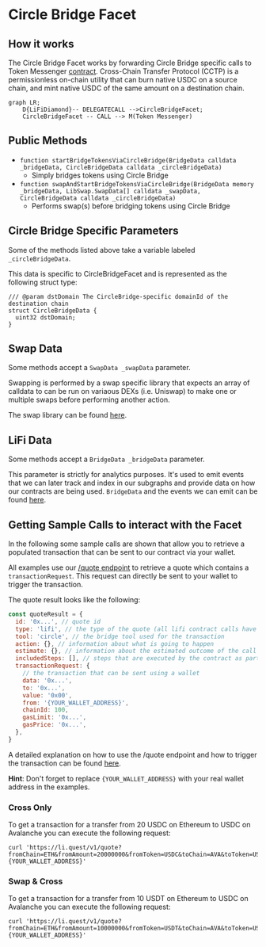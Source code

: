 # Circle Bridge Facet

## How it works

The Circle Bridge Facet works by forwarding Circle Bridge specific calls to Token Messenger [contract](https://github.com/circlefin/evm-cctp-contracts/blob/master/src/TokenMessenger.sol). Cross-Chain Transfer Protocol (CCTP) is a permissionless on-chain utility that can burn native USDC on a source chain, and mint native USDC of the same amount on a destination chain.

```mermaid
graph LR;
    D{LiFiDiamond}-- DELEGATECALL -->CircleBridgeFacet;
    CircleBridgeFacet -- CALL --> M(Token Messenger)
```

## Public Methods

- `function startBridgeTokensViaCircleBridge(BridgeData calldata _bridgeData, CircleBridgeData calldata _circleBridgeData)`
  - Simply bridges tokens using Circle Bridge
- `function swapAndStartBridgeTokensViaCircleBridge(BridgeData memory _bridgeData, LibSwap.SwapData[] calldata _swapData, CircleBridgeData calldata _circleBridgeData)`
  - Performs swap(s) before bridging tokens using Circle Bridge

## Circle Bridge Specific Parameters

Some of the methods listed above take a variable labeled `_circleBridgeData`.

This data is specific to CircleBridgeFacet and is represented as the following struct type:

```solidity
/// @param dstDomain The CircleBridge-specific domainId of the destination chain
struct CircleBridgeData {
  uint32 dstDomain;
}
```

## Swap Data

Some methods accept a `SwapData _swapData` parameter.

Swapping is performed by a swap specific library that expects an array of calldata to can be run on variaous DEXs (i.e. Uniswap) to make one or multiple swaps before performing another action.

The swap library can be found [here](../src/Libraries/LibSwap.sol).

## LiFi Data

Some methods accept a `BridgeData _bridgeData` parameter.

This parameter is strictly for analytics purposes. It's used to emit events that we can later track and index in our subgraphs and provide data on how our contracts are being used. `BridgeData` and the events we can emit can be found [here](../src/Interfaces/ILiFi.sol).

## Getting Sample Calls to interact with the Facet

In the following some sample calls are shown that allow you to retrieve a populated transaction that can be sent to our contract via your wallet.

All examples use our [/quote endpoint](https://apidocs.li.finance/reference/get_quote-1) to retrieve a quote which contains a `transactionRequest`. This request can directly be sent to your wallet to trigger the transaction.

The quote result looks like the following:

```javascript
const quoteResult = {
  id: '0x...', // quote id
  type: 'lifi', // the type of the quote (all lifi contract calls have the type "lifi")
  tool: 'circle', // the bridge tool used for the transaction
  action: {}, // information about what is going to happen
  estimate: {}, // information about the estimated outcome of the call
  includedSteps: [], // steps that are executed by the contract as part of this transaction, e.g. a swap step and a cross step
  transactionRequest: {
    // the transaction that can be sent using a wallet
    data: '0x...',
    to: '0x...',
    value: '0x00',
    from: '{YOUR_WALLET_ADDRESS}',
    chainId: 100,
    gasLimit: '0x...',
    gasPrice: '0x...',
  },
}
```

A detailed explanation on how to use the /quote endpoint and how to trigger the transaction can be found [here](https://apidocs.li.finance/reference/how-to-transfer-tokens).

**Hint**: Don't forget to replace `{YOUR_WALLET_ADDRESS}` with your real wallet address in the examples.

### Cross Only

To get a transaction for a transfer from 20 USDC on Ethereum to USDC on Avalanche you can execute the following request:

```shell
curl 'https://li.quest/v1/quote?fromChain=ETH&fromAmount=20000000&fromToken=USDC&toChain=AVA&toToken=USDC&slippage=0.03&allowBridges=circle&fromAddress={YOUR_WALLET_ADDRESS}'
```

### Swap & Cross

To get a transaction for a transfer from 10 USDT on Ethereum to USDC on Avalanche you can execute the following request:

```shell
curl 'https://li.quest/v1/quote?fromChain=ETH&fromAmount=10000000&fromToken=USDT&toChain=AVA&toToken=USDC&slippage=0.03&allowBridges=circle&fromAddress={YOUR_WALLET_ADDRESS}'
```
